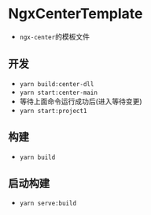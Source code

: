 # NgxCenterTemplate

- `ngx-center`的模板文件

## 开发

- `yarn build:center-dll`
- `yarn start:center-main`
- 等待上面命令运行成功后(进入等待变更)
- `yarn start:project1`

## 构建

- `yarn build`

## 启动构建

- `yarn serve:build`
